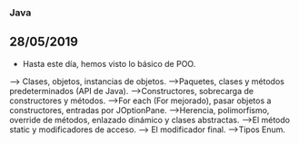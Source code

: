 ### Java

## 28/05/2019
- Hasta este día, hemos visto lo básico de POO.

--> Clases, objetos, instancias de objetos.
-->Paquetes, clases y métodos predeterminados (API de Java).
-->Constructores, sobrecarga de constructores y métodos.
-->For each (For mejorado), pasar objetos a constructores, entradas por JOptionPane.
-->Herencia, polimorfismo, override de métodos, enlazado dinámico y clases abstractas.
-->El método static y modificadores de acceso.
--> El modificador final.
-->Tipos Enum.



